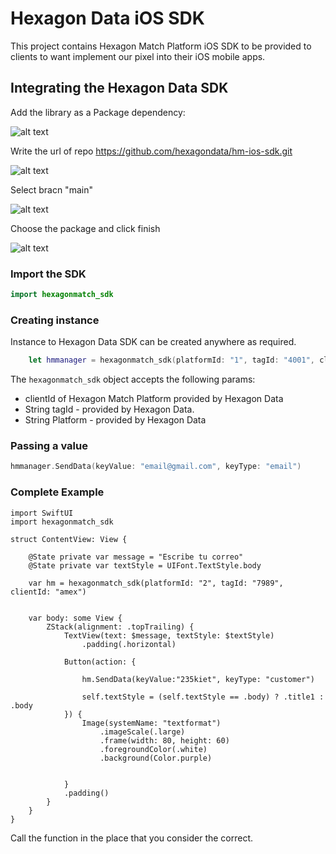 # Hexagon  Data iOS SDK

This project contains Hexagon Match Platform iOS SDK to be provided to clients to want implement our pixel into their iOS mobile apps.

## Integrating the Hexagon Data SDK


Add the library as a Package dependency:

![alt text](https://assets.hexagondata.com/github/step1.png)


Write the url of repo https://github.com/hexagondata/hm-ios-sdk.git

![alt text](https://assets.hexagondata.com/github/step2.png)


Select bracn "main"

![alt text](https://assets.hexagondata.com/github/step3.png)

Choose the package and click finish

![alt text](https://assets.hexagondata.com/github/step4.png)


### Import the SDK

```SWIFT
import hexagonmatch_sdk
```

### Creating instance

Instance to Hexagon Data SDK can be created anywhere as required. 


```SWIFT
    let hmmanager = hexagonmatch_sdk(platformId: "1", tagId: "4001", clientId: "LAX")
```

The `hexagonmatch_sdk` object accepts the following params:

* clientId of  Hexagon Match Platform provided by Hexagon Data
* String tagId - provided by Hexagon Data.
* String Platform - provided by Hexagon Data


### Passing a value

```SWIFT
hmmanager.SendData(keyValue: "email@gmail.com", keyType: "email")
```

### Complete Example
```
import SwiftUI
import hexagonmatch_sdk

struct ContentView: View {
    
    @State private var message = "Escribe tu correo"
    @State private var textStyle = UIFont.TextStyle.body
    
    var hm = hexagonmatch_sdk(platformId: "2", tagId: "7989", clientId: "amex")
    
    
    var body: some View {
        ZStack(alignment: .topTrailing) {
            TextView(text: $message, textStyle: $textStyle)
                .padding(.horizontal)
            
            Button(action: {
                
                hm.SendData(keyValue:"235kiet", keyType: "customer")
                
                self.textStyle = (self.textStyle == .body) ? .title1 : .body
            }) {
                Image(systemName: "textformat")
                    .imageScale(.large)
                    .frame(width: 80, height: 60)
                    .foregroundColor(.white)
                    .background(Color.purple)
                    
                
            }
            .padding()    
        }
    }
}
```
Call the function in the place that you consider the correct.
